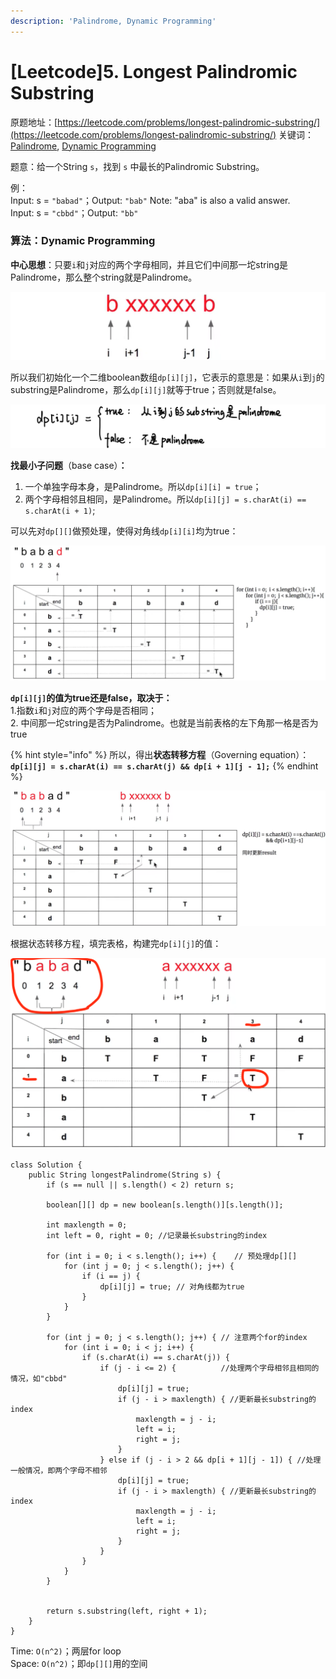 ```yaml
---
description: 'Palindrome, Dynamic Programming'
---
```


# \[Leetcode\]5. Longest Palindromic Substring

原题地址：[https://leetcode.com/problems/longest-palindromic-substring/](https://leetcode.com/problems/longest-palindromic-substring/) 关键词：[Palindrome](https://bhnigw.gitbook.io/leetcode/valid-palindrome), [Dynamic Programming](https://bhnigw.gitbook.io/leetcode/dynamic-programming)

题意：给一个String `s`，找到 `s` 中最长的Palindromic Substring。

例：  
Input: s = `"babad"`；Output: `"bab"` Note: "aba" is also a valid answer.   
Input: s = `"cbbd"`；Output: `"bb"`



### 算法：Dynamic Programming

**中心思想**：只要`i`和`j`对应的两个字母相同，并且它们中间那一坨string是Palindrome，那么整个string就是Palindrome。

![](../.gitbook/assets/screen-shot-2021-08-08-at-1.50.24-am.png)

所以我们初始化一个二维boolean数组`dp[i][j]`，它表示的意思是：如果从`i`到`j`的substring是Palindrome，那么`dp[i][j]`就等于true；否则就是false。

![](../.gitbook/assets/img_6440.jpg)

  
**找最小子问题**（base case）**：**  
1. 一个单独字母本身，是Palindrome。所以`dp[i][i] = true`；  
2. 两个字母相邻且相同，是Palindrome。所以`dp[i][j] = s.charAt(i) == s.charAt(i + 1)`;

  
可以先对`dp[][]`做预处理，使得对角线`dp[i][i]`均为true：

![](../.gitbook/assets/screen-shot-2021-08-08-at-1.49.11-am.png)



**`dp[i][j]`的值为true还是false，取决于：**  
    1.指数`i`和`j`对应的两个字母是否相同；  
    2. 中间那一坨string是否为Palindrome。也就是当前表格的左下角那一格是否为true

{% hint style="info" %}
所以，得出**状态转移方程**（Governing equation）：  
**`dp[i][j] = s.charAt(i) == s.charAt(j) && dp[i + 1][j - 1];`**
{% endhint %}



![](../.gitbook/assets/screen-shot-2021-08-08-at-3.08.20-am.png)



根据状态转移方程，填完表格，构建完`dp[i][j]`的值：

![](../.gitbook/assets/screen-shot-2021-08-08-at-3.21.20-am.png)



```text
class Solution {
    public String longestPalindrome(String s) {
        if (s == null || s.length() < 2) return s;
        
        boolean[][] dp = new boolean[s.length()][s.length()];
        
        int maxlength = 0;
        int left = 0, right = 0; //记录最长substring的index
        
        for (int i = 0; i < s.length(); i++) {    // 预处理dp[][]
            for (int j = 0; j < s.length(); j++) {
                if (i == j) {
                    dp[i][j] = true; // 对角线都为true
                }
            }
        }
        
        for (int j = 0; j < s.length(); j++) { // 注意两个for的index
            for (int i = 0; i < j; i++) {
                if (s.charAt(i) == s.charAt(j)) { 
                    if (j - i <= 2) {          //处理两个字母相邻且相同的情况，如"cbbd"
                        dp[i][j] = true;
                        if (j - i > maxlength) { //更新最长substring的index
                            maxlength = j - i;
                            left = i; 
                            right = j;
                        }
                    } else if (j - i > 2 && dp[i + 1][j - 1]) { //处理一般情况，即两个字母不相邻
                        dp[i][j] = true;
                        if (j - i > maxlength) { //更新最长substring的index
                            maxlength = j - i;
                            left = i; 
                            right = j;
                        }
                    }
                }
            }
        }
        
        
        return s.substring(left, right + 1);
    }
}
```

Time: `O(n^2)`；两层for loop  
Space: `O(n^2)`；即`dp[][]`用的空间


